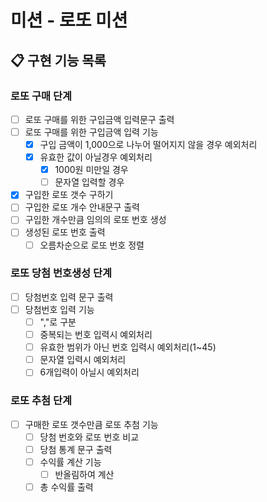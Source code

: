 # 미션 - 로또 미션

## 📋 구현 기능 목록

### 로또 구매 단계

- [ ] 로또 구매를 위한 구입금액 입력문구 출력
- [ ] 로또 구매를 위한 구입금액 입력 기능
    - [x] 구입 금액이 1,000으로 나누어 떨어지지 않을 경우 예외처리
    - [x] 유효한 값이 아닐경우 예외처리
        - [x] 1000원 미만일 경우
        - [ ] 문자열 입력할 경우
- [x] 구입한 로또 갯수 구하기
- [ ] 구입한 로또 개수 안내문구 출력
- [ ] 구입한 개수만큼 임의의 로또 번호 생성
- [ ] 생성된 로또 번호 출력
    - [ ] 오름차순으로 로또 번호 정렬

### 로또 당첨 번호생성 단계

- [ ] 당첨번호 입력 문구 출력
- [ ] 당첨번호 입력 기능
    - [ ] ","로 구분
    - [ ] 중복되는 번호 입력시 예외처리
    - [ ] 유효한 범위가 아닌 번호 입력시 예외처리(1~45)
    - [ ] 문자열 입력시 예외처리
    - [ ] 6개입력이 아닐시 예외처리

### 로또 추첨 단계

-[ ] 구매한 로또 갯수만큼 로또 추첨 기능
    - [ ] 당첨 번호와 로또 번호 비교
    - [ ] 당첨 통계 문구 출력
    - [ ] 수익률 계산 기능
        - [ ] 반올림하여 계산
    - [ ] 총 수익률 출력 
